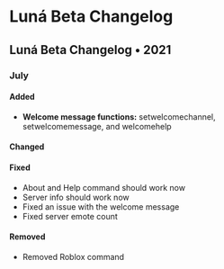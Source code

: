 # Luná Beta Changelog

## Luná Beta Changelog • 2021 

### July

#### Added

* **Welcome message functions:** setwelcomechannel, setwelcomemessage, and welcomehelp

#### Changed

#### Fixed

* About and Help command should work now
* Server info should work now
* Fixed an issue with the welcome message
* Fixed server emote count

#### Removed

* Removed Roblox command

